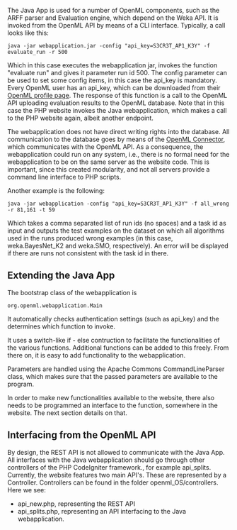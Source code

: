 The Java App is used for a number of OpenML components, such as the ARFF parser and Evaluation engine, which depend on the Weka API. It is invoked from the OpenML API by means of a CLI interface. Typically, a call looks like this:

`java -jar webapplication.jar -config "api_key=S3CR3T_AP1_K3Y" -f evaluate_run -r 500`

Which in this case executes the webapplication jar, invokes the function "evaluate run" and gives it parameter run id 500. The config parameter can be used to set some config items, in this case the api_key is mandatory. Every OpenML user has an api_key, which can be downloaded from their [OpenML profile page](http://www.openml.org/u). The response of this function is a call to the OpenML API uploading evaluation results to the OpenML database. Note that in this case the PHP website invokes the Java webapplication, which makes a call to the PHP website again, albeit another endpoint. 

The webapplication does not have direct writing rights into the database. All communication to the database goes by means of the [OpenML Connector](http://search.maven.org/#search|ga|1|g%3A%22org.openml%22), which communicates with the OpenML API. As a consequence, the webapplication could run on any system, i.e., there is no formal need for the webapplication to be on the same server as the website code. This is important, since this created modularity, and not all servers provide a command line interface to PHP scripts.

Another example is the following:

`java -jar webapplication -config "api_key=S3CR3T_AP1_K3Y" -f all_wrong -r 81,161 -t 59`

Which takes a comma separated list of run ids (no spaces) and a task id as input and outputs the test examples on the dataset on which all algorithms used in the runs produced wrong examples (in this case, weka.BayesNet_K2 and weka.SMO, respectively). An error will be displayed if there are runs not consistent with the task id in there. 

## Extending the Java App

The bootstrap class of the webapplication is

`org.openml.webapplication.Main`

It automatically checks authentication settings (such as api_key) and the determines which function to invoke. 

It uses a switch-like if - else contruction to facilitate the functionalities of the various functions. Additional functions can be added to this freely. From there on, it is easy to add functionality to the webapplication. 

Parameters are handled using the Apache Commons CommandLineParser class, which makes sure that the passed parameters are available to the program. 

In order to make new functionalities available to the website, there also needs to be programmed an interface to the function, somewhere in the website. The next section details on that. 

## Interfacing from the OpenML API
By design, the REST API is not allowed to communicate with the Java App. All interfaces with the Java webapplication should go through other controllers of the PHP CodeIgniter framework., for example api_splits. Currently, the website features two main API's. These are represented by a Controller. Controllers can be found in the folder openml_OS/controllers. Here we see:
* api_new.php, representing the REST API
* api_splits.php, representing an API interfacing to the Java webapplication. 